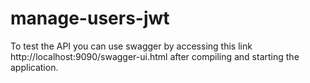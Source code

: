 # manage-users-jwt
To test the API you can use swagger by accessing this link http://localhost:9090/swagger-ui.html after compiling and starting the application.
